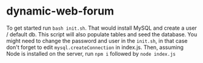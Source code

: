 # dynamic-web-forum

To get started run `bash init.sh`. That would install MySQL and create a user / default db.
This script will also populate tables and seed the database.
You might need to change the password and user in the `init.sh`, in that case don't forget to edit `mysql.createConnection` in index.js.
Then, assuming Node is installed on the server, run `npm i` followed by `node index.js`
